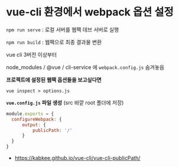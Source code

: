 # vue-cli 환경에서 webpack 옵션 설정



`npm run serve` : 로컬 서버를 웹팩 데브 서버로 실행

`npm run build` : 웹팩으로 최종 결과물 변환



vue cli 3버전 이상부터

node_modules / @vue / cli-service 에 `webpack.config.js` 숨겨놓음



__프로젝트에 설정된 웹팩 옵션들을 보고싶다면__

`vue inspect > options.js`



__`vue.config.js` 파일 생성__ (src 바깥 root 폴더에 저장)

```javascript
module.exports = {
  configureWebpack: {
      output: {
          publicPath: '/'
      }
  }
}
```







- https://kabkee.github.io/vue-cli/vue-cli-publicPath/